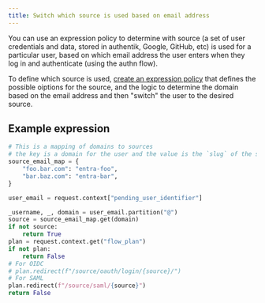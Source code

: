 ```yaml
---
title: Switch which source is used based on email address
---
```


You can use an expression policy to determine with source (a set of user credentials and data, stored in authentik, Google, GitHub, etc) is used for a particular user, based on which email address the user enters when they log in and authenticate (using the authn flow).

To define which source is used, [create an expression policy](../working_with_policies.md#create-a-policy) that defines the possible oiptions for the source, and the logic to determine the domain based on the email address and then "switch" the user to the desired source.

## Example expression

```python
# This is a mapping of domains to sources
# the key is a domain for the user and the value is the `slug` of the source to redirect to
source_email_map = {
    "foo.bar.com": "entra-foo",
    "bar.baz.com": "entra-bar",
}

user_email = request.context["pending_user_identifier"]

_username, _, domain = user_email.partition("@")
source = source_email_map.get(domain)
if not source:
    return True
plan = request.context.get("flow_plan")
if not plan:
    return False
# For OIDC
# plan.redirect(f"/source/oauth/login/{source}/")
# For SAML
plan.redirect(f"/source/saml/{source}")
return False
```
